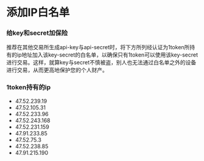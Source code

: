 # 添加IP白名单

### 给key和secret加保险

推荐在其他交易所生成api-key与api-secret时，将下方所列经认证为1token所持有的ip地址加入该key-secret的白名单，以确保只有1token可以使用该key-secret进行交易。这样，就算key与secret不慎被盗，别人也无法通过白名单之外的设备进行交易，从而更高地保护您的个人财产。

### 1token持有的ip

- 47.52.239.19
- 47.52.105.31
- 47.52.233.96
- 47.52.243.168
- 47.52.231.159
- 47.91.233.85
- 47.52.75.3
- 47.52.238.85
- 47.91.215.190